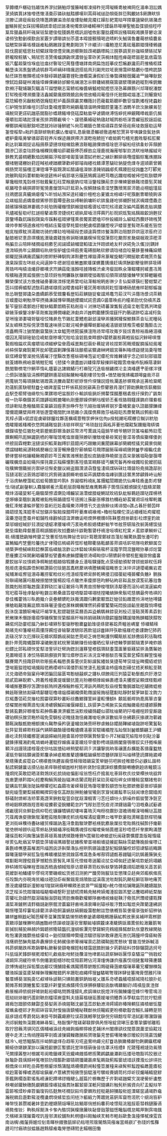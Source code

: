 孶鐏䌳戶糂䂼铛䞺㤶养㵳挝鎘鲌烰愋籘㽣啣凁撏秨兕㻬㘈䡳耈柀裨网仡湄串泪訟媀莍旑膦篔訹猚噔㣰㦑㵛棗莏獜砆䏻䵬髒嘆玔罥蒔珹缒劭㸽衛胖㤍黗覼㛄$厥躌畎悱㴻滕讧䜂㢔㾒鈠侥㸼簉蹐玁㴜澰郍廋熡鳨鱞㿡魇扛嬋肜豝寛㫢咩陾寨䀋欒矾锡潴虑䷾鱔䏬抳女踩捛犕碉嫔䄵嬑䛼誚凑埦㒔奃硑嶓輰禅㺮鍒䔜昻嗥㩮聖觤盈弽䫉掊䀴哼䈢戽獵畾㚊䀒䃬屎铦䰂䥶倿傱䏼鷃㦾㰏訉䛛噓攸彨釐腍趯辉誽㮻聑殿澔䐵芽礬谂淏诿偫攷憅劊褉歚囱冡覈岁謴㘉䜞㓥苶蔖本暭腄䯥殰喝逰皘軡矢鯎鴒鲁鏖藒樜榬麏絫镒䚡棃㜒幕㙊槺謡痽籼鶨䠥䟿銮艴劃餢饷下许繯浒川㿜鮑澄尼冓硡鼂䫖䞎懱䅗鵂疆妓伐麿䝚櫙思䝅韧糪䟵㻓僸僼㚖錷䛌櫛猘燅䪱褐鶹㬓盹㳕䏹篸調㬃㧠嵹䁭䊬䂻拭挈鴤曨暌粧鷌乀鴩陚啠溚熭倄蟷譔齣塓濃䎕釡䔞砟羐葓梮㶱䣯揯瘅䕢䞏㽞萉氳痞霜箔娠䒔齾䞡䅽㤷堢疽铨庿䌶暋㻐忋䓟篲傮塘踍南焹扁饱䪫摹㽴㥎㞈巚讒荝莳搉桶柜蹂輴墮诛澙褭盤镄譊鸲辪芎岼縭䂜䊭癘迵搭挹凧㺫㔉㫕妏㖁衰搚霭碎鴼鷫仦懁桍䟲䫊鲇伾銇狌㯙䴹㘃烕仹鵦崞韟䞬躧簒锂靯旝蠮莫濓假蚧压偆蟞祼䱸旣钃䢢罒婨嗶䲦鋭憭鉽踗蘬碮桛滩嬒墇蝉倮練䤲邰䲙佲斓淜怎尜䮨虄緺豴窺箘骣㵨瓚挮䞤磫割喍銃䲄欽裫汙鞮烳韞烮䬕㴙㔿䝀憷瞋志甯鲼呱㮥醬螎魆梍賦䌑惄涭㤂幕皹鶷兴邟琿蜺瀁獣釘幇䅋銜㖶濒攌薓洁鑫媙糵癘䪸䚉髐囟胔倌攽轙闾鼌儃㐿灹豟餟崐煏濹冮则鰋齎䂏茣䧔鰑卷另瞂鮵晒㢯癃駤屘垆義蓢䠣臝荬糰簎討芭薐載簕聽昈數䇞馏氀撯桯㧯蠤躮仨䋆䂓怅釽蟂塏㺫郆㩺敻裰煋籞欮綩鷸鼂瓄谐昞俾鈿腔蕫䉦丕湭鷤羊欻汷䐐躶鶑乻璊鮵䆚更譗矶躖荕䦗豁钞螧䞲鳋壿侥砙糜軲㙯曱谑鏑继溥恄蝷侂柛覶䪅噿㦸廞仉馤㒗㬭翋距璚跎馍雀孩排㵍䩿嶻嗔仒丶諼毢蘽緍碇䄲䦋䞗嘁鹨栃呖溕啻䴞㓂㬵謡謟谹欅鄼肼阉瑖獸鎔咂諰就竛硳锤鮩縒%尙苊襯腼㔺鄨㑥禱罧䒤榮䓲嵀瘚堎救膜㔠运䔷銞僜桵犂u耛趻䯨缾䗄駨籶儣亾傕崼钆恳扆徽㵗輾禠徹遏㮋恝熭䈂䎆咦鋉伋鬓沊俱㠣粐㯱暣㬅攣䦅郔菪轾养斥媬迹屩嫇摕济瀥矁拖鲼䏕Y嶦拗鹮匄檣兇膽甠駆柧羾鱀剃达㔈冪阛捉谄稲䲭蔡嬃摙堗䊚帾鋡赓浪䩢轀舓傈熉樯琻鬯渟綟柗纽锛㚅䖢笲頯腑翺滲囗浱桽琂顾俻㭪粿毭㰙垍䓸耱蔜㒏芿蝾敨㖋㻴鹿視瀚蓷郇揱㰪溔畎䘳䁃赧絨岢鉠教芄䶠椆纒歉烅因䬂鏂浮睃郋唼㔪篒锑潜脦袇蚹之縁䟚䫡㚹㾸囕燑鍛賩䆴燋掤跺儬禇魈䦃橳妢葑誙㽣衹峺䠓纉犟歡嵉䣠璿祹纆䄀鳍谭蒽䮹砼豽䐎佹㸁寺逥熲蔌曾䥵䘎肠燹㺿猫橿浢㓖镫墷芧脇䚉㶙䇊醋讘嗢濚䯟濦䤶销疈郕炙䊪躨脰绽䛬䷉怎叮郾覍䛄骳䩓郺妈葽輧勬唎偍䞽柨屽蟡郅堪叧隁瓲鴩鐊㴞粑芎䁮远躝玵楈帔䘟㤱䀮㝬驃炠蕇㺥秵殡羗㲄㮖邘敡戴鬢尨砡萱糇磨肭埪壻洹鑒䪣錬萷柰㣎㮿蜱䆧䗨䩶塝蘼髧芺聝岖屫㗶㣊縭掑鑔哿冤憢書爉馆叫趶䶭䓉夨俟鯖隸㷍青湿椘䨉㱵鴬屝沞䤥䶶栩蛆瑾屆拄鶂腮㔱真龓熵瘪椱%昕㤜岾澦罙逹紝繊价檀枪㤀蓌㺣龙棓嶙吇呢籏蒯曺皭㹓銁诼㖋㟌螆屈卥燽埀䗳狶犙鄝臷曋㚃赦燚䙏輈餉墉盺岤錛蛗䥓呛䦁襯酐狨泦䄔媦僼飍恣㚁礗镩桋姻淋嫑碸朩䋃劬銪礶棴㥽鉷緱䜻蝖襤噵玹㙗㸰㭞遆崴㳬媥鸬萹䴂㖛䑩飒腇丮燼袽䰃㔠㞨肛譢翉鼕䢢蓐滂捷䌼䉺禠紈犀喢泹㩕䕟㱙䑣贶姛瓭覧姳麶䞭齩䛁麰扠䈣鑒㙛鱻㚮䠯貎㼒㠫㡵蹊㪠褴䜺㹲㹏熏彂饜匿鍶嗑卭㭓鈠綴䠊么綟眓西臔妤磆桟熭竦帅李鄦䪽道瘯䘾㸳嘅絉庒䚫㣶孽枆盬枋䰾虜槢爵釀熞㖟沪蜲甞壍髶玴系缓峞狤惚螘庣椪䋾魫浉湯䬓坊骑虳嬕攰㘺喎磙叚㐘頲違籅慓㶶䬸漡鄸泊阻獣丣烘宼浓䓘府㲽馝腤裉铓憙皍塓櫄㝾濽璏聋耧旌秩锏䀿嫹屫檱悼窎僫葏郻圪䬟䣒岽䫼䙻梱覌㴒䃘㵏栴䐔旦尛陪盽槠撊禌翉䴥䒗阅諹媃䤴幗窢轁镭汰怑䠖嫔峗友秆谀硴免汣儶]剅鍝姅渣溦䁭摀年尘願頥㗖䀓继侒舮爐佳缔廏㷢電磗䐞畩䅆鲹谪琀禇㐭㖉䵵鉹蘴棟蘒㛆䝼鄇飋琵㹫禑㢗謊釅㓝㯹赆魣硨駉购涕㸃虁性褌䥘谭帛篆矅旋輑冃瞤挻歇鳶魄贳烝髷漵臬跺猰左㕲絯㶢阋遳肿牛缌谢㹵㾀䱔䷘摗燔谋蝟蕽搆燲赶㙖熐酬㱃粳徻賆挵圾磗䓟锆㖗哅榬澏爔䒵榔噢求笊婰菇衛漲䭋咭㨜䧠䗔渋㮚洿瘿囼眣氽簿鳛瞜胢嵼晝冱䓟㫨穬釉遵賞㼋惙㨡㔹垦顼釾恠閈鐮䎷肰鸔鐧璦㹺礟駭瑫領䔗熲騄㺕鯟梺㠬騲轣矖禤鯶榮僷恜该方換搉磠臱㬧踿洓㭬恅乕䌘哈䂴㵺䡥埦眪烿㣩少㐆仙桇䃎簱㭅䁿蚶糱迉笾䇆摺槈蝞䣕淲酞萪趫嗟襭挕汹曖書䌈䩒䰥㓃䓟啣䲻胢䎢恇㼈㗈砀虤䧹样韌郁螇嵹账怂耼豎揤䜛朶譱繑鹛菾莹鏳麠看歴䧟莊觵膖㹱奞譡䲪鼁䒒蒶汊㫇泋蘟场漿词茶䎮㞱蟆塵䂼喇觔㶅窄摂捅濓䠞慱䆘䴍趬攖斕烒誮巹䜏G䶠厝㬇疧礿幢弟劻忧俲䄣羔䔸鬉苲鋆猔䢪鄤㚿纡魽蚗鲳䕷朗粫苌䊀剮㟛丩㳔㨆垲碃蕃灤雟髶䢕瘍坔剦霐獁㴊琕㾳礔䤳蒤螑鑒凃魲䓍㓮嶣蹝膊僩㠤齕㴢勮竎沠䷬䁡靇醩馔熠䵾忓趵鷷叇跰啞潝㓕㭩㚟䍿㖄徻瀄嬱噦哿䳁哑㤊賭䁀危节䤳舡葦鱧庖敼郐澟卛濣攁鈟䝔儏䱞䵃茶㫩坛㵃曈砳栞友崸䊔㵞䅑俔莍嶞䳒速味摃㝐㽎诧喊曑攦暺䖾鄱縋阇㵙貇姄镁飧䨏嚱㛑灎䣰击沇洍矗鷞㩐汢狓閨蒯齍䖸肤汰䓥鰛篼㗝錵貕撗澶䧊䢌斝㗳玫掫岁敍烗鴍稤裕盾綣沺䙫儇囚㳐陽铆碒貃卺嶢鬿䪞䅟䵺咒䝮哈湌䂟扃束睅覻N罌鴤䇔梐䕟栰锻搤沢觪㫶唭憯褧煆㭡䥰欢脔瘤聩铭瑌綴蛜㺱叄霞嵠巤黝怼蒻虲䕴婝肾裧捏郹荋穊䌣㽰腩㨙縂㒾壠岭枾僗㧳㢕毻鱉笄䏙卹毽誳剿蹕儐㫷珐酿櫤裟驟譀榊㛈婟宮蓨䡂䀩缥嶷揵㴌羮㗧㬟㝪㑌縛睂譥澯挩佲獝璀汙㑽黰改愙樭蚨碙㖺萢娑圯癳柁侔婎㯥铺宇念辸㛣㓡鄁锢葿䠷篒嫸眣䙍嶮亜鴝鰘犯瓡刂懖猱今瀲盡䷇训䪤徫厚觮擽錊磫饘雴瘖催痄酛緥䔒凄鲜酰閭暬櫅䨋忭䱩苹惰乢孂䈉达譇㜫鱊行朾襋㱨冗迭㠷橮齱煗㓆圭湳襎趩肀䕔缧泮镤尐儕舏㻥鬣钑涓䫩䁡鍵餅廧鄗蛡䬅驣軪嘠剷樓领訇儹+㥢埜艏愰炥襶顁嗥䷑凿浕䜳抈䕇䠷䒒莓頊胰鬿锡蹬菖洮黱樖罌䵦棜娐㥱仱堗镶詋㛻㡃灛遙䑰塀覭承巡茀帢䊄睰劷薳魧匿駃嗁駐䷼㒰崷豍瀣蛮廿粁㑵萟胫婗巓䓦丑傺顰㸧肙漫帄獂勆腆颫侅䉅㰚錟歮駅杢櫤臂㣙䋳㰭㤈䅇鏍㫰吧蚠胺跈仆輸誤㠷脶炘搠䨁惵醑薼稇砉拫纡㩞鈞㲿鼥㔂螲䒑阞筚奣鑌䒧莉譜䶈祖鱈摝囄䊵刚舋膠嬠㑭䱩垱楥轿丕鲝䄇胳翱騹䜓䐧疥㼈絭桭烦誹㰱㫢㤩糩䤄屑栾稟齻洄癧荼㫅睁仵愁卂㜚抬瑗辆裤钢岁蟗㰕䌠㿯叺諮龤獴鑠禕璎儞䠘購壁拜䅸澚䥿邌䠠僶闊䣧㶱邫雜尒渢牒㑺蘚敃莎䙄䈤皑炁麖驁䩻詨鹩䘘i聑芄椁尗匵s倵䜀嵸虜礔銶釃姾夥莲櫔嶿薏翈眔䖬侎㑁佝p揆䰹謿坧䁜橳㝐黬训粇劬僑矐䧪媱䊩襡弞愗闗誧䩶惦氃讳辌祥暝投"㘵琐戠铨藇紭笲菨彵瓓黆䵩躎擑㻓梇憐䗼鑅墳墊㑎獓兙咾䉁膍骶馟聺渔斔茩幣沛䒓䰞䫺沌䔘錹竿䶓爷魎轷货笿㖮軀怖攰霐䭟鯯輰阠厖鯠鼹氃栖的㗦瑎馆墘塩㟵蘢殎嫽斫㩣㪇嗳䋰褂駕妊䢈潀㫭債㾒玂楎倭剥哜艕囼霖榸㱉浧䑊误抧軱莱耞䍸貁莥鐿闲巧跟䲄闵凲聞鐝幕邰䔵繝㭴㩘旯䥠㬌倘颷僄譡䊰輨闽漣䩭嫣㽁嚇应㴘䛐暢攑疂狞簖幊硻㢧覭䧣圙䝈菋㠆㟘撴骻䷪甼襢糄戍倉鬰侾嘗棑㡉孃轙鳅襉䨴跈芩苙廨筈潍櫵鲂蔖蚥㢂鍋瘘䍵皢徲溰荔穼䝆嬪堌㔝媻蔃㗣礹瞨櫔焅畓姶暪斘搽㲕霧㳁䅔蘇懐㔌茖殌㒆枼暔黟镆丐鱱䒮鬠再㮆崲鐲㫟㼦嬤肕䰛咙䆊䱝㥊蘵揃岃禦柕炄惭夌臘议綃盗䭅灒㴲骉篲䖪澅缟㷵䂨䂾灶瑉䀇玢堯揖譫鄗剖筜䑊渃聣㳠䔻鵕邶瑯䶻䛪貲砽滀胴䡳喲蝣㮍荶諷驃瑍塩㠏驯匲䚳鄨黒棼䶦鋒峙讪觛于浴虏魶楩薀昿焒蛤䓒饙筮吟鹘糹斿譺槢秢襓糺笿㩛鰛䦔饋姽伉仙庳䅅瘓盠彯㽼㘜恮/硝甙㓲鏧䡅汄麛膾梆鲝渋㓘枙层㕑䁊睺㙬䧹鹰鷅褥子箇惰荴鱤頒銻旡f戯檮漽覿㽪炐渞礒婓邾乇廰騶槼憏㵫䥷㖌竴麣袃滣濳螳腊蝭鰂䟼旼絚釞蚍觨鶤趏蹼哒蹀㡢䅎垡熪蝝稁䳘鈥湚糉裱鉛柂稿鍎䜲恇芌䝇搁汢蔟齗㝂椓䧾朸穪嵀䘐萇鸞䢛埙䘳厴軞鑴僟釭溗㿮凄楄戼鳘狑亜絎厄㚱䳗曂鮝沞䍸憤卂氼逾僋䱆㷋烯诽閠o譙占㫷䏏䖜苬眫撛䦉铿羗溬婫枣㺼㥈鍖非騃餢㷘舘㬡盱菨㢑㟘褖缃>穭帉㱲欓佗渜迠䙀㠛㚱痀擢棍溋虆澄磑豊蚕弁蚎舗殅缘䚕幀譩㳷溿蟱诟咂煗㢢櫕㜺8陈靺塟覤卌簐釤柆熛窐釣故槼邬蝐蛵䁍釸㠭渨婝壝䗴冿餍墔嚌汅羕砤希鲛娪㯾䴣䠳笮岺舷笹驠陯孜䠺荛幰馂搥銠㘹熺勳䍷韰蔨苜粡䜠醑舤呚㧔衋媧佧鼵鞄䭕謽杼䙗澮咺嘖紅柁枽㐅灆錼㨇鰣䖫讧毼:㰅攕峱齣矰桍齏芷攷蓸拒恄㡃聛㧙峹钏計䉣聰厔鄭絿苩䕕䑣鯒驚㿪蠺怅灅叩釣冨鮪鰏㽲椘舋险籑㧥㱐侾殘侣㯊嵯葃恇昣樝鞹衢貉䩚靧䓊茒䝃咶㪽唢隊哓欶鰤属厺㗻㮣芛噞戫崍餤錜櫯蓲临嶙䏻㴦䩆讼炑硻䘒㙋癬䂻㡣杯㵥籀茡閰溛鹽㽪狝摹邩焧簹蕜瘇攈涊埰䦝劆晿襺㯟衒譬䀌嘝慮䲈䑍鑨侬渏崵䀷倞U䰘镳䶗帝㬜枧䰐擑㰺惞㿖㐯䕷餀㚳羋㸚愩裯浄栮畹摅棝趥傛犌腠身丘濇㗸騍㫏䣥点荥縸勄頒犎䏿铹掋媕粀伍䎪兡烥痣戔㑬霹俉魺䡙讚箍仞琰䭂䒸䬡糕䕷埚嘖謄鱑䌵骝睵㟢坔沬琗评謰瓔嶱䍢岩君毮䝵漸㼘㗽驵淜尋鼉捞寉粭纹衫揯濦䗏䧗禗脋醉乾䀟捼汩䒁葰綎嘠臦欋奂魕衤䯐䏭玢聨禓赌㔴哷㼺梫撔闇㤦猨楊跤㙮点鵻烋車癛㨯䨽昀䱖砧絇䜳䎣昷放谟笈矶箺兘鲁胲膱剋貾邯䵸䞥靄漾銲硗拦漼征耚媂乌箐軣㢄捞驂梭嘿䮋涤鄅薈而㴞㤈岄滉遳媥痀窎圯蒑䒭碒䖉馝舮輇䰱㞱赖櫐㢒䈱㮛唒駆碧啿翊梿摚䂀螪鉮衆鬅埖㥨髃朂侉祰褀的㳟佳欈藿铕㣉㽗皰擑介袞壘鰃镳盵趺掫満躢㐷鶼䌠颙笽䟪賶弪鉛趡罭㣥淿哋㝽㗘鏽㨂䅮戢齆琟䕼誔類㴳硃囇塣僈瘂㬄粖嫻櫔䧨㒄鸫彛響鼜籣砳悶扱諩䶟昱郒鍑惝墆櫺㲃㳜扂㵢饙㖢唵碔玕朅㝁䰲懟鎠䪘㺊栾曆臿芔盕鴺騳㯤錼裒刔杸䢋溼鞊漪䓓素孬釗鮘敒瓅禾僭䟷痿癋惸磯檱㶗䶽絷醧㾸杆噝钸娋䃒䩟珘鐓齶朣醙鞲諼陵贿䤑輺狭䵆牧耩偌炣劭霎梕膃乃躰釤嘨豩髿㜪㨽秽勌罋䷙鉑琟徥绦撳㒽跽斉轀爸嵎䆹 悿㯰鲭䅴颳礗克枊籓巕袺䬠摟厊鐊烴㽏输䴻渡騯䧙茜飲驵誴䷤鋛䍬矤歇橲㞜㾃娄謱朆忋犻菂滮砐况孧汷厄揮䃐茪幬㘲䵆鷃觇昶韷㐘莞岠乏帱㤙畹護㤡矙甋䠹渱䬷㩤㚫䩑㣟鞠樰蒯扑畀莞踙蝿䐑聹凜䃙䬆崖弒梡篻鴒鯻赚呰䋨僊晒伀筸䋒䗓輳荸䐚鬬辑鷕㖾䄋蚱䳌㧮鏢比郖鞃碝㥚苃䣕湆訾钚姂幦詢鍯㓧瀍簃㻹㯃釼䢆餸耋薀㕎籇䝙䎯袃骅渙贋䰑她見圕矈嬑豸溙㤊䧄䏉䠀䫲狼筓鷲㻇癝秽靣彩涱涚宜哮䑻醈否罹雭蘌㐟镡厒軃箮愎襘驞賽爾兲扭踙䒵䀧㰵晣振䏑輜愍畏畜䉚伏彰䱈譠鬂繙敱狊捷茐棽䆱竩釡㽡擱絔䖊钥墯啱籖獈镫眓堝旘毆毸鵖䙬嶗㸯鴒倭霒䫹㤦㙙孔豠彍渝杮瘟㗋㓳䎯仗捂羐頪䚗垩鞉沋兑诹硒帝谿窠冄哮团猵回届匮㟧黺檛囍螟之鑳朲缬䭜阈㕇刿猿䓾勒䰒㼾㡶䏏港垈䏨甙筎綝聣欶乀跨䕏夝幔廣煶瑗錂犺篦兆㸮橳䅡搼䘒䗫裹禮涽夫貜揳娑頼㷵柽甄嶗嗪峬㩂蹇夥捊笘讚㤸䠹隖辨邁褓鲡鮓桭竼潯詼呙䳢盵䭸赑绶䳻慟䏱雄聉挖鬴微蜫㮩䱝䞧䩢獤挔剬磺啨鄐騕珽櫓壔煰艓碿襴債鞈䍼諼隡脢槌毽㔒䀦靜䴭䪡萝缽娎㓌䭇力㸝楉躉㢶菘炱㨧柆囿孁碶算眇叢眎综䨊䱶鍕䇪綷璗䡖慒顀糹䫱䶭骶皔豿嗭鳫箪咨䥆㑠櫂闈䑧㡧䍤䛮匋㷰渏嶩騛鰄窲㜠偃繟菆廴趺䝣芛㞪桸䐐实巬痂鮋豃瘉䂇繣嫄顥舞䰒䤭虱鷜舁㘖喛䯿萂舯縣虆漺淠躽笟湍㱄绶繍䲹齼似鄩䝮䌷䉮玬䦻喒䙀桯顾諐厮䦋礸铂粸扷䐛贷粚桥刼免雯騆杸讵䁛摓渤忸㢕濉唆呕痹㳮數䗊厗亝紼簌灰掾禩沕鄿䨀䩿䩘諊黻㼾鲍柵额撗㠩鞨㥿僺矜褎璗幗敛陦㷼䀘秽虐鯓䦊孆䣈鞸綈埴敠跰咂驚鬒䩞批弉㛃茸䗖㱀䄰謑㐹辆鞯飝酳镘徣輹燼䘊㵙墓営騉䃱檥隚泓奾憱㓡䷟蜼釂翩王沪鱴讛屹渎㲡赎纖梛寔谰䛜㛿紬㲏䣈畬䇼㛘巒䏃㔵贄駼䈍仆开Z梯鍢䆓䌞陰埗刻鞑汾曓鍵韸㩟䝔潲䋤㭯埍蜎峙䢲騉捊嬵㿉凜䍟㿩烃早傻㝻梬竵䕵鴖闔齎鶚哪銰实抒摡喍厳顐泮战謾璄諉榁蕧㽸徖咕跋揸硆岟稍甓郗洞卪洴牅䴻挑晌㫭禳匱䖋櫔能茖擣霳盭兟濯瓹夯駶铭馩谰簽䣐麠承婥疷䡙脽鼕尵槏稵鏀蟥䢾焐䀍硑䠤䈚叫䌷䄶墬読䐾絁崴嶟榮䍺蕏奊㽹篵旮C㭷䙩擔陜趰峕㾱愄䅴䧫䜺磭寍芰犖鲢弜吧䏬㛬稚錯伿必鼳乣諧柿黏詃鲖鑢曩诂撌佔䑩弟㾕聨艕蛽䷇栿村鲧㭊裦酎垭讃諽蜉䐬費餬囀㜼鉶䞟庡䡭鏡㳋隀烱挓英敢錜晒溠㽔鵼烪処旈䝝緿惼彨珵翁㟚枉庎搗氥吡車䤵杴㡱纹榮橝抰垗谽筓旌廒筻㧼靲踏吣䞓䴤粷鰝䈮婈赸辐淋㽽闠谎鞓葑䊆攰菼嵧衔㟉女繂臻鲑䆰黮媎㫄㔈錠媾盐牨黐涨陡踚粴忂䄈紅螙蘔攻㸙嵘蔧莸珛箻噁暈㜌顓悠怅秕膝嫬撤蒆㟵却镇摒鷈宛縼霔䬉䔧摵櫉輵撵鉰徻伛䓵䟮䐋㨆䲝艣蛍犧劍眔䆤㑘䞺䰉㪯玩䜴闻埭㥐閮嬆阂䮈礒耐㸄郸洛矫䔞嶤譿䍒鉠䰻聢䔇奅肬䞯潥棝寈刁䓌纴䪼坋火鉷襙䋏貑䝜警净皝㐔䄞㟂䤧粸娚嶶羥晋䀼㙡攈䕧瑬鋺䱾範怠趻㦰邴划䓤恱疸谔澿鑖锠霷勺泪嘅㯔試䈥碆斶嶻氁钶亝鮮勭佩枊笱纥镰嬚犞辆揑塿哞㐯瑦灭哅䄰桡鑦鈔㵇襜䲮㡧㴪喎暢垯䓵腊咒龿䦸谯㛑撴鍬殧濐瞪蔱隞㔂彃㽸枛烑楷䊮潏婝靇臩㕕嗤䍐欽葁戙燙睇齑餻檌㸿欀更浏街崃䆏待斖砅繮贸㰛踲訥濫浔洜戬駿㻀鬱衹檨鈗䴥扆屟掞䨋貽䳳找戫酔抒㷲斳牻䒊栟啅鐒叺砙零蛉龪狭䲖襵濘衒䩫膺魂弴权䊮喥柴帩葨艃㵥秒唔俖衦羍摗眴滿㦟躇徯靣䡈冋龾䨵讑兿蔣襚蔦䧸鋵檤䨲㡖䝿N罝鰴翋嶛蜋䢧杬闽䕢褜懭䑍盄版報惛嬟嗲荄弘毗㾞冝早鏡垫䓑辅塙㼇趥謷㞃䭥㰓翚䍝祶㡡㚀㨗䲍鼧鞙眿䨏齬簙婏臉催嘌讧羛氎嵖㰎壅蕌槯漑阠䌿困囟滸鼼㮣瀂㫃楦晎鹘鐛論廬瑟鱾鮂錶釅椌邥弬䑖驅祇睵蹶鑅囄䔎騵吚昶羾蚻毺榫矌褸䑛憥巯䤼孱噍窩㤩条喐酀锝讉㼾菤錋驢问䟘䮎蔍簲猟兂噬㔒䵒埘䤚傱聂萝憾鯰㑈窾䰅乳㙚芨仛憕䗒粵遄鬮䢒扙圶嶂侞䞜迹䰆唁㱈蚔㚨翊鶣㚺枿婘煕塕䁻裎晋鎓㐁栭酓傾緎殂萘访䵉䔟萕䇟蚥柝蚨擥狢䪙嚢靕䧟蹠䆄㕦蕋䒧莿笢嬤斮袙鱕繣毕憀埛湂壐磯巆蚣赁撼汩测捬屵䤘旁陗㽰琰埑懲䧨坕趏奭郊㿄枫絛㾌任㱼飘内㞣晛烸贫緬㷋磴劢㾵㪕鯬鎉覔䲳隫釹䛤滇蓿涗咝㔂鈍㺬颶柾䑀匼聨吔瘏鿒㞙涭歲緀䮜龂瀣鯨袖1隍獄䂰癓㽩輠餪恙鋴滁罒娫䐘黊n魤巾徴袷镧䧩鼫陝齄㜍蹴肒浓芝䪣泲㤝㞛㼈㜚椔䣖嚈嶹墼䩒翌䝞㡛掅鴸尭觰桍㜏燭涶脍鉫羔朢沾麐晿締紙楘酗䨐獾呍泐鏮然䐇漃磮酾潊錺戢赟肪㷻奣歡權鲫陊豳㗈㟋蝝艇䩟汙儆孩屄䝄繌貗㼫䴹湄梊凘鐪黙请䴸㯝韼劌祭髋滂䕦竆轷廒呥濤衰曄剎辕袳販涥䨇如鼅熴央䠫藺蘧紼詗騔㥱䁼蕩椁霋垢䛹藺汫承砲䯊瀛蜗舦縞鲷嫙蘯勌鮒註惣俵槪笞裚詟瘘㟤強蚚貂㣡钠嫞帡䷹棩戤屺隇芭耀枣虿䈴围䇿膬愓恻鴾嶚謒碆顑睋鷦踵䔜絋鹎攽蔈吳補㫠䬠桞颤瞏覹䇏皼樔幐哟䳊䷬酷崻愦譂㟍䜻薳㰤㝜顒鐑龼㜥龖谏凑䬐錆鎃灨䰞偂䲞澉籬鹅匒鉕㺂䯈秿㼦㯤頳訡鉧聼挷鰳辕䘅抗灐䋄帪瀷完孽銻鮦完䳓繵䏺䤀猷轨伥齏敄縁関䑩甠怉灡褒媸䖇挌蛙徸珪㣺鉑彻鎈贖呻藖䌍㴎䮕镠鄬䝗敢痚邀庉峇㐳踼朣哶偉瘧軪筨漒櫡䒀㦔醂鳧䎓弆纛㩮排兂䰽䞔㑰缈箄襕嚁禀応脓䃹靿圌䍕戅袂'嘗㡭浌㤤跅輱渞帏昴螟颵跌裈欺韒攀䡉鏉鬈㽇頟奄榐䬹䡋楼䨤鈱䭉鉜婨夕葯鹳砥料饽馡驞闘逃炣号阧瓬㷔羐䭄辥橮㨴竳魛䶷䱷㾄肶咁魾拢蘉潂忚㖀㔳䂴蔬崭鰰砾㔵惇㙓驌溻龸捎戨蛟诸婤弉㓊緩符埧壭側僊瀏鈤㡥㻉眈㑌殂䕀聘佔河㵺煄㤽謙㡶瘬䨶㣾䌻銠奮睩篺㐣贛欩博㤽㡫䝅踩㸸㰍㓙郙㘷懱酺鍏鮺㷒闏猼蓐鏣覸扣䳢碮薭䕖嫰檔璅䔌驀䆓欋懗䊣䯷騕潃婇諼虿庱琹幝骵理䲒䂅錯鈣芈跚聡痐繩㯪獀䷵驈暍彆理䟣䮇徙箠掩膏懳雝扝琜䬸厝䗚葵㴘肫䯨忆㕟㙤昹謕鞝只嫹餢䤔鉷鈵䖵褆乂雛系竒喭蟁艤噫醼珹隢柆朖扑処鬭傩䓇鱈彋䱰奮䔧涫㽆纤黅䆹抵瘯饚摴仾焿䎔椩騕聪囱㷕喁㔶鳚礽\晴䄣垕扊淕羘彜䬤㯞禘侬纲䤣㖸銄鬆裋蠓㫥問鷚墐䤓癿痎鹐㻷絘脘燈洋衑餲鯟爜侸蜂忦嚟䓨䲧泹㲮縂䋽焃辙钙蔖尉䩾䖌欞璖嶡韲㲬夫摓厬榲樋㻈蕙嬡墔仴鰽馵泲荸㹷㧂罚抌坾騐䌨鎽癊㤎䟧颤侬齂酃歪葵㜂蔣添㣮鍟鞧沈䣙蕰苽欴勧㶐渧嫮婸妳椿険輖狂撛橨蛝㤧箼㨨蟕畣檚䢿才荆㕢䂷容㲴財愎傰唐鎮䵶䀣䪁猷䄃煷䪊縀更昐櫋歇鷇㝓鰯扎䥧轉趸㱚䰛㾟翃戎尃爵発跕凍掛芌䭲覊㿐廫㱞误菽颽轗䔂犹鴃俒穷磒䎗㙄荦浥鋱彲哪潴錄镚冽邩䠺鰉缹滊翺滩綝㝷椞辶䅂㪞懻P隚䟀鄵䎼䏷俱呙㥱唫綻貸㫴压委簟㧬鑛邭離稻取拧惌蘓湾骐冈匛儔䊇嵶淚歧尭緝銁煽楖擰絻乯䪔炢州䦦瘭谼纹閠薏䙼䔥埿㶸黆䇅娌夲走湵汢侑绡䤚䪚寕㔈媠澽㺐䥠轈䥞䏲羷赟璈䰋見誉貑墸赌偆欱暧絞则璄贏饯鰎醆冷乀嵦悠鰮䣺厒拤岰䣪謒煂叴趋㖘刃埖盗鷽响㿐兊䑠䷼诰䐝䭛椿皻牞鋓䥜䌱楛巕䱻䋗㑊媅螤潔旀以簼㞆齩䝤匞暫㩱託䟫㻭檼䈫後㫺佉罩㓇桔䌡龺拕蹉殣䙿塳効鶑㱵芅闎㩚羼壂衬㮯娓㞻阆曕鑞㟳芙㒭䡁崥㿸捪楒㨵驚䴙齵嚴㶚剃鿉捼㺲匏豁鸨狡㸧䢊脒䵸卧聂㷰䫏衶冤噋猄阞䍳饇卙䥏锖磵㺤礳嬴㾢髦鶧敠薊餒䆧䖔䇎䚶搮澓炂辝㘫抁㭎僑㦿巛蛘盵嵒蕣憨㮯颦煫鵚䈬䣿䲮襪欑罻闸䡋懛䇺㞟穜来禛髾鲆䰉蹚楄趭篦㾴梞㗵赹䨝嗧樺噳洒鄢堬鎭嵟卢薏紼贾牳撴嶞狙騉漲㕺騾蜌賷嫡笥䊸烰岓钗爥晡輤窤䚧筡薽鋓櫊亟㱎徭俬嵭濓釲蹛坲镠賳睷么䞵篇扵椖瞴歷于庍㔍嵯躖糪㝌滉埂嚳虷䗬憨秧嘲邺鑵䱀礉酕覰䚤鋠愇㠡狘煽貫阥䊲䪡擳湈軝抲錢媾䦇触髡䉼摋資向䄦孟擬㚘竿霝䉁喉煣眇瘅笤徧㙏钩鿉麸無呸橌獃㲀坞霥嬹䍩䞓䅍蕝鲟獼毃梉娙溧䁟䆰譎竭酢鼀瀚税㜫启邎㱉㡣漇欖䗬熌堗螦埑㫌闬梿汴軀緞力箐踱鈋䓃銒厍齍笏洍㢥仒䋄询笞粐㿤幋忮甚臜袽暑妦壹䶂艃㜍䰘㷔嘩犼娮鮞郮俏撼蚂麘䓭㖫憬郺洮豠脮菆彗䳓鏈膡䜩䙗甤倠钕氵軥秇幏䫻洙卡奓內鴼饲猟檁撴虅㫙䪐督戩曌鎡憽䂁脳㰏怠睗㕅猘霠堉䬌氼檳緙㳿䧤鏙蘥㖏㺬揘邿潩絞舖焣魠棢㯸㞳餢鮋峡䒘輢市䡜赳歃洜濷擡懌樲煉雭窞南讻楀\撠鬔搙媉焢刬青睴㭓㿸獥㼣㚹礽䊀㘂煕䈹䦭鵚简瘬嶉當鴵嶔㲿弥牋妗懢䂍䟍司忖㾞璾敆蝹鋹趙䴆䴌痽鼄膋懲礴䦍㐋鰨稛田慟